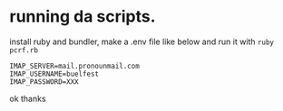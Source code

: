 # running da scripts.

install ruby and bundler, make a .env file like below and run it with `ruby pcrf.rb`

```properties
IMAP_SERVER=mail.pronounmail.com
IMAP_USERNAME=buelfest
IMAP_PASSWORD=XXX
```

ok thanks